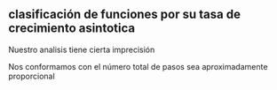 ## clasificación de funciones por su tasa de crecimiento asintotica

Nuestro analisis tiene cierta imprecisión

Nos conformamos con el número total de pasos sea aproximadamente proporcional


